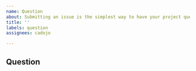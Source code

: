 ```yaml
---
name: Question
about: Submitting an issue is the simplest way to have your project questions answered!
title: ''
labels: question
assignees: cadojo

---
```


## Question

